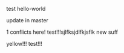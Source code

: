 
test hello-world


update in master

1
conflicts here!
test!!!sjlfksjdlfkjsflk new suff

yellow!!!
test!!!


